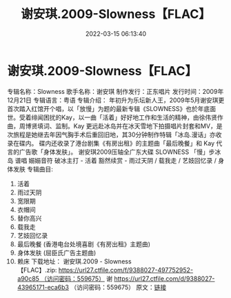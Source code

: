 ﻿---
title: 谢安琪.2009-Slowness【FLAC】
date: 2022-03-15 06:13:40
categories: APE、FLAC、MP3
tags: 华语中文
---
# 谢安琪.2009-Slowness【FLAC】

专辑名称：Slowness
歌手名称：谢安琪
制作发行：正东唱片
发行时间：2009年12月21日
专辑语言：粤语
专辑介绍：
年初升为乐坛新人王，2009年5月谢安琪更首次踏入红馆开个唱，以「放慢」为题的最新专辑《SLOWNESS》也於年底面世。受着绯闻困扰的Kay，以一曲「活着」好好地工作和生活的精神，由徐伟贤作曲，周博贤填词、监制。Kay
更远赴冰岛并在冰天雪地下拍摄唱片封套和MV，是次旅程是她继去年因气胸手术后重回旧地，其30分钟制作特辑「冰岛.漫话」亦收录在碟内。
碟内还收录了港台剧集《有房出租》的主题曲「最后晚餐」和 Kay 代言的广告歌「身体发肤」。
谢安琪2009压轴全广东大碟 SLOWNESS
「慢」步冰岛 谱唱 嫋嫋音符
破冰主打 - 活着
豁然续赏 - 雨过天阴 / 载我走 / 艺妓回忆录 / 身体发肤
专辑曲目:
01. 活着
02. 雨过天阴
03. 宽限期
04. 衣帽间
05. 替你高兴
06. 载我走
07. 艺妓回忆录
08. 最后晚餐 (香港电台处境喜剧《有房出租》主题曲)
09. 身体发肤 (屈臣氏广告主题曲)
10. 赖床
下载地址：
谢安琪.2009 -
Slowness【FLAC】.zip: https://url27.ctfile.com/f/9388027-497752952-a90c85 （访问密码：559675）
谢
https://url27.ctfile.com/d/9388027-43965171-eca6b3
（访问密码：559675）
原文：[链接](https://blog.sina.com.cn/s/blog_1647c7e7601030w7k.html)